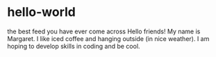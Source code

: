 # hello-world
the best feed you have ever come across
Hello friends! My name is Margaret. I like iced coffee and hanging outside (in nice weather). I am hoping to develop skills in coding and be cool.
